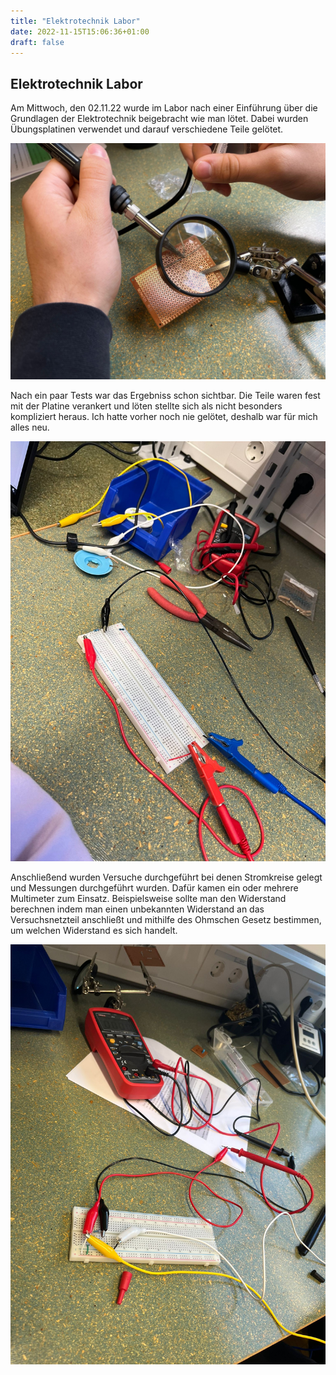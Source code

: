 ```yaml
---
title: "Elektrotechnik Labor"
date: 2022-11-15T15:06:36+01:00
draft: false
---
```


## Elektrotechnik Labor

Am Mittwoch, den 02.11.22 wurde im Labor nach einer Einführung über die Grundlagen der Elektrotechnik beigebracht wie man lötet. Dabei wurden Übungsplatinen verwendet und darauf verschiedene Teile gelötet. 

![Das erste mal löten](../img/IMG-20221102-WA0025.jpg)

Nach ein paar Tests war das Ergebniss schon sichtbar. Die Teile waren fest mit der Platine verankert und löten stellte sich als nicht besonders kompliziert heraus. Ich hatte vorher noch nie gelötet, deshalb war für mich alles neu. 

![Angelötetes Bauteil](../img/IMG-20221102-WA0020.jpg)

Anschließend wurden Versuche durchgeführt bei denen Stromkreise gelegt und Messungen durchgeführt wurden. Dafür kamen ein oder mehrere Multimeter zum Einsatz. Beispielsweise sollte man den Widerstand berechnen indem man einen unbekannten Widerstand an das Versuchsnetzteil anschließt und mithilfe des Ohmschen Gesetz bestimmen, um welchen Widerstand es sich handelt.

![ein Versuchsaufbau](../img/IMG-20221102-WA0022.jpg)